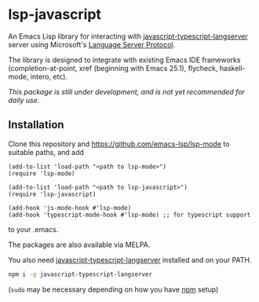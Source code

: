 lsp-javascript
==============

An Emacs Lisp library for interacting with
[javascript-typescript-langserver](https://github.com/sourcegraph/javascript-typescript-langserver)
server using Microsoft's [Language Server Protocol](https://github.com/Microsoft/language-server-protocol/).

The library is designed to integrate with existing Emacs IDE
frameworks (completion-at-point, xref (beginning with Emacs 25.1),
flycheck, haskell-mode, intero, etc).

*This package is still under development, and is not yet recommended
for daily use.*

## Installation

Clone this repository and https://github.com/emacs-lsp/lsp-mode to
suitable paths, and add
```emacs-lisp
(add-to-list 'load-path "<path to lsp-mode>")
(require 'lsp-mode)

(add-to-list 'load-path "<path to lsp-javascript>")
(require 'lsp-javascript)

(add-hook 'js-mode-hook #'lsp-mode)
(add-hook 'typescript-mode-hook #'lsp-mode) ;; for typescript support
```
to your .emacs.

The packages are also available via MELPA.

You also need
[javascript-typescript-langserver](https://github.com/sourcegraph/javascript-typescript-langserver)
installed and on your PATH.

```bash
npm i -g javascript-typescript-langserver
```

(`sudo` may be necessary depending on how you have
[npm](https://www.npmjs.com/) setup)
